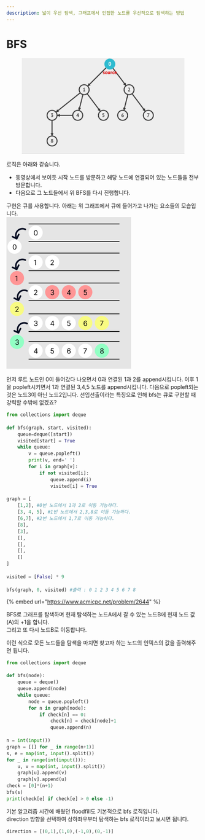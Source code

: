 ```yaml
---
description: 넓이 우선 탐색, 그래프에서 인접한 노드를 우선적으로 탐색하는 방법
---
```


# BFS

<figure><img src="../.gitbook/assets/bfs.gif" alt=""><figcaption></figcaption></figure>

로직은 아래와 같습니다.

* 동영상에서 보이듯 시작 노드를 방문하고 해당 노드에 연결되어 있는 노드들을 전부 방문합니다.
* 다음으로 그 노드들에서 위 BFS를 다시 진행합니다.



구현은 큐를 사용합니다. 아래는 위 그래프에서 큐에 들어가고 나가는 요소들의 모습입니다.\
![](<../.gitbook/assets/image (1) (3).png>)

먼저 루트 노드인 0이 들어갔다 나오면서 0과 연결된 1과 2를 append시킵니다. 이후 1을 popleft시키면서 1과 연결된 3,4,5 노드를 append시킵니다. 다음으로 popleft되는 것은 노드3이 아닌 노드2입니다. 선입선출이라는 특징으로 인해 bfs는 큐로 구현할 때 강력할 수밖에 없겠죠?

```python
from collections import deque

def bfs(graph, start, visited):
    queue=deque([start])
    visited[start] = True
    while queue:
        v = queue.popleft()
        print(v, end=' ')
        for i in graph[v]:
            if not visited[i]:
                queue.append(i)
                visited[i] = True

graph = [
    [1,2], #0번 노드에서 1과 2로 이동 가능하다.
    [3, 4, 5], #1번 노드에서 2,3,8로 이동 가능하다.
    [6,7], #2번 노드에서 1,7로 이동 가능하다.
    [8],
    [3],
    [],
    [],
    [],
    []
]

visited = [False] * 9

bfs(graph, 0, visited) #출력 : 0 1 2 3 4 5 6 7 8 
```

{% embed url="https://www.acmicpc.net/problem/2644" %}

BFS로 그래프를 탐색하며 현재 탐색하는 노드A에서 갈 수 있는 노드B에 현재 노드 값(A)의 +1을 합니다. \
그리고 또 다시 노드B로 이동합니다.

이런 식으로 모든 노드들을 탐색을 마치면 찾고자 하는 노드의 인덱스의 값을 출력해주면 됩니다.

```python
from collections import deque

def bfs(node):
    queue = deque()
    queue.append(node)
    while queue:
        node = queue.popleft()
        for n in graph[node]:
            if check[n] == 0:
                check[n] = check[node]+1
                queue.append(n)
            
n = int(input())
graph = [[] for _ in range(n+1)]
s, e = map(int, input().split())
for _ in range(int(input())):
    u, v = map(int, input().split())
    graph[u].append(v)
    graph[v].append(u)
check = [0]*(n+1)
bfs(s)
print(check[e] if check[e] > 0 else -1)
```

기본 알고리즘 시간에 배웠던 floodfill도 기본적으로 bfs 로직입니다.\
direction 방향을 선택하여 상하좌우부터 탐색하는 bfs 로직이라고 보시면 됩니다.

```python
direction = [(0,1),(1,0),(-1,0),(0,-1)]
```
